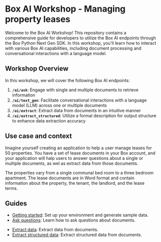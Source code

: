 # Box AI Workshop - Managing property leases

Welcome to the Box AI Workshop! This repository contains a comprehensive guide for developers to utilize the Box AI endpoints through the Box Python Next Gen SDK. In this workshop, you'll learn how to interact with various Box AI capabilities, including document processing and conversational interactions with a language model.

## Workshop Overview

In this workshop, we will cover the following Box AI endpoints:

1. **`/ai/ask`**: Engage with single and multiple documents to retrieve information
2. **`/ai/text_gen`**: Facilitate conversational interactions with a language model (LLM) across one or multiple documents
3. **`/ai/extract`**: Extract data from documents in an intuitive manner
4. **`/ai/extract_structured`**: Utilize a formal description for output structure to enhance data extraction accuracy

## Use case and context

Imagine yourself creating an application to help a user manage leases for 50 properties. You have a set of lease documents in your Box account, and your application will halp users to answer questions about a single or multiple documents, as wel as extract data from those documents.

The properties vary from a single communal bed room to a three bedroom apartment. The lease documents are in Word format and contain information about the property, the tenant, the landlord, and the lease terms.

## Guides

- [Getting started](getting-started.md): Set up your environment and generate sample data.
- [Ask questions](ask-questions.md): Learn how to ask questions about documents.
<!-- - [Generate text](generate-text.md): Generate text using a language model. -->
- [Extract data](extract-data.md): Extract data from documents.
- [Extract structured data](extract-data-structured.md): Extract structured data from documents.

